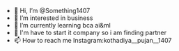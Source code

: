 - 👋 Hi, I’m @Something1407
- 👀 I’m interested in business
- 🌱 I’m currently learning bca ai&ml
- 💞️ I'm have to start it company so i am finding partner
- 📫 How to reach me Instagram:kothadiya__pujan__1407

<!---
Something1407/Something1407 is a ✨ special ✨ repository because its `README.md` (this file) appears on your GitHub profile.
You can click the Preview link to take a look at your changes.
--->
